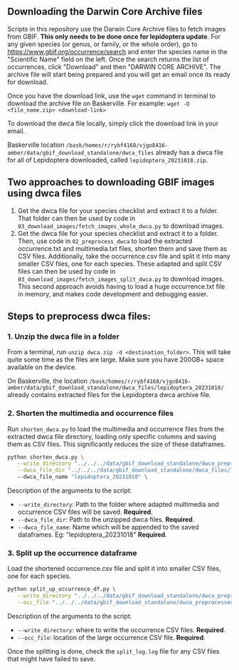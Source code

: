 ## Downloading the Darwin Core Archive files

Scripts in this repository use the Darwin Core Archive files to fetch images from GBIF.
**This only needs to be done once for lepidoptera update**.
For any given species (or genus, or family, or the whole order), go to https://www.gbif.org/occurrence/search and enter the species name in the "Scientific Name" field on the left. Once the search returns the list of occurrences, click "Download" and then "DARWIN CORE ARCHIVE". The archive file will start being prepared and you will get an email once its ready for download.

Once you have the download link, use the `wget` command in terminal to download the archive file on Baskerville. For example:
`wget -O <file_name.zip> <download-link>`

To download the dwca file locally, simply click the download link in your email.

Baskerville location `/bask/homes/r/rybf4168/vjgo8416-amber/data/gbif_download_standalone/dwca_files` already has a dwca file for all of Lepidoptera downloaded, called `lepidoptera_20231018.zip`.

## Two approaches to downloading GBIF images using dwca files

1. Get the dwca file for your species checklist and extract it to a folder. That folder can then be used by code in `03_download_images/fetch_images_whole_dwca.py` to download images.
2. Get the dwca file for your species checklist and extract it to a folder. Then, use code in `02_preprocess_dwca` to load the extracted occurrence.txt and multimedia.txt files, shorten them and save them as CSV files. Additionally, take the occurrence.csv file and split it into many smaller CSV files, one for each species. These adapted and split CSV files can then be used by code in `03_download_images/fetch_images_split_dwca.py` to download images.
This second approach avoids having to load a huge occurrence.txt file in memory, and makes code development and debugging easier.

## Steps to preprocess dwca files:

### 1. Unzip the dwca file in a folder

From a terminal, run `unzip dwca.zip -d <destination_folder>`. This will take quite some time as the files are large. Make sure you have 200GB+ space available on the device.

On Baskerville, the location `/bask/homes/r/rybf4168/vjgo8416-amber/data/gbif_download_standalone/dwca_files/lepidoptera_20231018/` already contains extracted files for the Lepidoptera dwca archive file.

### 2. Shorten the multimedia and occurrence files
Run `shorten_dwca.py` to load the multimedia and occurrence files from the extracted dwca file directory, loading only specific columns and saving them as CSV files. This significantly reduces the size of these dataframes.

```bash
python shorten_dwca.py \
   --write_directory "../../../data/gbif_download_standalone/dwca_preprocessed/" \
   --dwca_file_dir "../../../data/gbif_download_standalone/dwca_files/lepidoptera_20231018/"
   --dwca_file_name "lepidoptera_20231018" \
```

Description of the arguments to the script:
* `--write_directory`: Path to the folder where adapted multimedia and occurrence CSV files will be saved. **Required**.
* `--dwca_file_dir`: Path to the unzipped dwca files. **Required**.
* `--dwca_file_name`: Name which will be appended to the saved dataframes. Eg: "lepidoptera_20231018" **Required**.

### 3. Split up the occurrence dataframe

Load the shortened occurrence.csv file and split it into smaller CSV files, one for each species.

```bash
python split_up_occurrence_df.py \
   --write_directory "../../../data/gbif_download_standalone/dwca_preprocessed/occurrence_dataframes_20231018/" \
   --occ_file "../../../data/gbif_download_standalone/dwca_preprocessed/occurrence_lepidoptera_20231018.csv"

```

Description of the arguments to the script:
* `--write_directory`: where to write the occurrence CSV files. **Required**.
* `--occ_file`: location of the large occurrence CSV file. **Required**.

Once the splitting is done, check the `split_log.log` file for any CSV files that might have failed to save.

